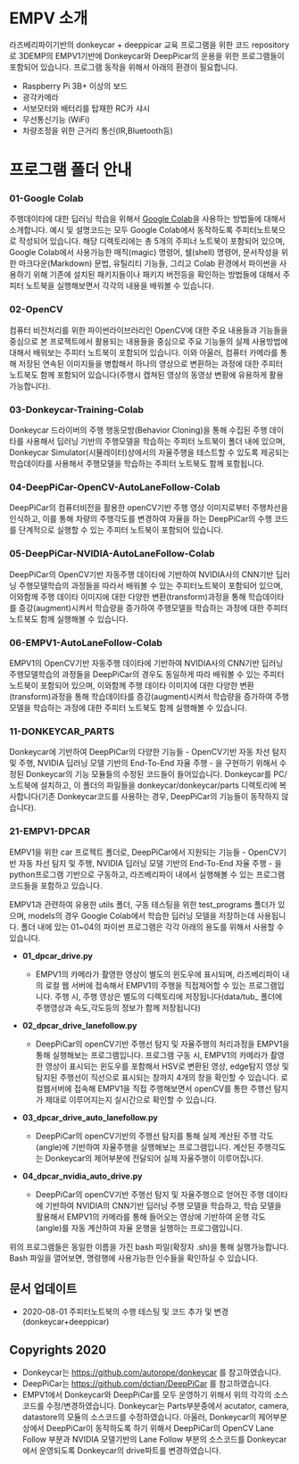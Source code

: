 # EMPV 소개

라즈베리파이기반의 donkeycar + deeppicar 교육 프로그램을 위한 코드 repository로 3DEMP의 EMPV1기반에 Donkeycar와 DeepPicar의 운용을 위한 프로그램들이 포함되어 있습니다.
프로그램 동작을 위해서 아래의 환경이 필요합니다.

- Raspberry Pi 3B+ 이상의 보드
- 광각카메라
- 서보모터와 배터리를 탑재한 RC카 샤시
- 무선통신기능 (WiFi)
- 차량조정을 위한 근거리 통신(IR,Bluetooth등)


# 프로그램 폴더 안내

### 01-Google Colab

주행데이타에 대한 딥러닝 학습을 위해서 [Google Colab](https://colab.research.google.com/)을 사용하는 방법들에 대해서 소개합니다. 예시 및 설명코드는 모두 Google Colab에서 동작하도록 주피터노트북으로 작성되어 있습니다. 해당 디렉토리에는 총 5개의 주피너 노트북이 포함되어 있으며, Google Colab에서 사용가능한 매직(magic) 명령어, 쉘(shell) 명령어, 문서작성을 위한 마크다운(Markdown) 문법, 유틸리티 기능들, 그리고 Colab 환경에서 파이썬을 사용하기 위해 기존에 설치된 패키지들이나 패키지 버전등을 확인하는 방법들에 대해서 주피터 노트북을 실행해보면서 각각의 내용을 배워볼 수 있습니다.


### 02-OpenCV
컴퓨터 비전처리를 위한 파이썬라이브러리인 OpenCV에 대한 주요 내용들과 기능들을 중심으로 본 프로젝트에서 활용되는 내용들을 중심으로 주요 기능들의 실제 사용방법에 대해서 배워보는 주피터 노트북이 포함되어 있습니다. 이와 아울러, 컴퓨터 카메라를 통해 저장된 연속된 이미지들을 병합해서 하나의 영상으로 변환하는 과정에 대한 주피터 노트북도 함께 포함되어 있습니다(주행시 캡쳐된 영상의 동영상 변황에 유용하게 활용가능합니다). 

### 03-Donkeycar-Training-Colab
Donkeycar 드라이버의 주행 행동모방(Behavior Cloning)을 통해 수집된  주행 데이타를 사용해서 딥러닝 기반의 주행모델을 학습하는 주피터 노트북이 폴더 내에 있으며, Donkeycar Simulator(시뮬레이터)상에서의 자율주행을 테스트할 수 있도록 제공되는 학습데이타를 사용해서 주행모델을 학습하는 주피터 노트북도 함께 포함됩니다.

### 04-DeepPiCar-OpenCV-AutoLaneFollow-Colab
DeepPiCar의 컴퓨터비전을 활용한 openCV기반 주행 영상 이미지로부터 주행차선을 인식하고, 이를 통해 차량의 주행각도를 변경하여 자율을 하는 DeepPiCar의 수행 코드를 단계적으로 실행할 수 있는 주피터 노트북이 포함되어 있습니다.

### 05-DeepPiCar-NVIDIA-AutoLaneFollow-Colab
DeepPiCar의 OpenCV기반 자동주행 데이타에 기반하여 NVIDIA사의 CNN기반 딥러닝 주행모델학습의 과정들을 따라서 배워볼 수 있는 주피터노트북이 포함되어 있으며, 이와함께 주행 데이타 이미지에 대한 다양한  변환(transform)과정을 통해  학습데이타를 증강(augment)시켜서 학습량을 증가하여 주행모델을 학습하는 과정에 대한 주피터 노트북도 함께 실행해볼 수 있습니다.

### 06-EMPV1-AutoLaneFollow-Colab
EMPV1의 OpenCV기반 자동주행 데이타에 기반하여 NVIDIA사의 CNN기반 딥러닝 주행모델학습의 과정들을 DeepPiCar의 경우도 동일하게 따라 배워볼 수 있는 주피터노트북이 포함되어 있으며, 이와함께 주행 데이타 이미지에 대한 다양한  변환(transform)과정을 통해  학습데이타를 증강(augment)시켜서 학습량을 증가하여 주행모델을 학습하는 과정에 대한 주피터 노트북도 함께 실행해볼 수 있습니다.

### 11-DONKEYCAR_PARTS
Donkeycar에 기반하여 DeepPiCar의 다양한 기능들 - OpenCV기반 자동 차선 탐지 및 주행, NVIDIA 딥러닝 모델 기반의 End-To-End 자율 주행 - 을 구현하기 위해서 수정된 Donkeycar의 기능 모듈들의 수정된 코드들이 들어있습니다. Donkeycar를 PC/노트북에 설치하고, 이 폴더의 파일들을 donkeycar/donkeycar/parts 디렉토리에 복사합니다(기존 Donkeycar코드를 사용하는 경우, DeepPiCar의 기능들이 동작하지 않습니다).

### 21-EMPV1-DPCAR
EMPV1을 위한 car 프로젝트 폴더로, DeepPiCar에서 지원되는 기능들 - OpenCV기반 자동 차선 탐지 및 주행, NVIDIA 딥러닝 모델 기반의 End-To-End 자율 주행 - 을 python프로그램 기반으로 구동하고, 라즈베리파이 내에서 실행해볼 수 있는 프로그램 코드들을 포함하고 있습니다. 

EMPV1과 관련하여 유용한 utils 폴더, 구동 테스팅을 위한 test_programs 폴더가 있으며, models의 경우 Google Colab에서 학습한 딥러닝 모델을 저장하는데 사용됩니다. 폴더 내에 있는 01~04의 파이썬 프로그램은 각각 아래의 용도를 위해서 사용할 수 있습니다.

* **01_dpcar_drive.py**
  * EMPV1의 카메라가 촬영한 영상이 별도의 윈도우에 표시되며, 라즈베리파이 내의 로컬 웹 서버에 접속해서 EMPV1의 주행을 직접제어할 수 있는 프로그램입니다. 주행 시, 주행 영상은 별도의 디렉토리에 저장됩니다(data/tub_ 폴더에 주행영상과 속도,각도등의 정보가 함께 저장됩니다)
* **02_dpcar_drive_lanefollow.py**
  * DeepPiCar의 openCV기반 주행선 탐지 및 자율주행의 처리과정을 EMPV1을 통해 실행해보는 프로그램입니다. 프로그램 구동 시, EMPV1의 카메라가 촬영한 영상이 표시되는 윈도우를 포함해서 HSV로 변환된 영상, edge탐지 영상 및 탐지된 주행선이 직선으로 표시되는 창까지 4개의 창을 확인할 수 있습니다. 로컬웹서버에 접속해 EMPV1을 직접 주행해보면서 openCV를 통한 주행선 탐지가 제대로 이루어지는지 실시간으로 확인할 수 있습니다.
* **03_dpcar_drive_auto_lanefollow.py**
  * DeepPiCar의 openCV기반의 주행선 탐지를 통해 실제 계산된 주행 각도(angle)에 기반하여  자율주행을 실행해보는 프로그램입니다. 계산된 주행각도는 Donkeycar의 제어부분에 전달되어 실제 자율주행이 이루어집니다.
  
* **04_dpcar_nvidia_auto_drive.py**
  * DeepPiCar의 openCV기반 주행선 탐지 및 자율주행으로 얻어진 주행 데이타에 기반하여 NVIDIA의 CNN기반 딥러닝 주행 모델을 학습하고, 학습 모델을 활용해서 EMPV1의 카메라를 통해 들어오는 영상에 기반하여 운행 각도(angle)를 자동 계산하여 자율 운행을 실행하는 프로그램입니다. 
 

위의 프로그램들은 동일한 이름을 가진 bash 파일(확장자 .sh)을 통해 실행가능합니다. Bash 파일을 열어보면, 명령행에 사용가능한 인수들을 확인하실 수 있습니다.


## 문서 업데이트
* 2020-08-01 주피터노트북의 수행 테스팅 및 코드 추가 및 변경 (donkeycar+deeppicar)


## Copyrights 2020

* Donkeycar는 https://github.com/autorope/donkeycar 를 참고하였습니다.
* DeepPiCar는 https://github.com/dctian/DeepPiCar 를 참고하였습니다. 
* EMPV1에서 Donkeycar와 DeepPiCar를 모두 운영하기 위해서 위의 각각의 소스코드를 수정/변경하였습니다. Donkeycar는 Parts부분중에서 acutator, camera, datastore의 모듈의 소스코드를 수정하였습니다. 아울러, Donkeycar의 제어부분 상에서 DeepPiCar이 동작하도록 하기 위해서 DeepPiCar의 OpenCV Lane Follow 부분과 NVIDIA 모델기반의 Lane Follow 부분의 소스코드를 Donkeycar에서 운영되도록 Donkeycar의 drive파트를 변경하였습니다.  

